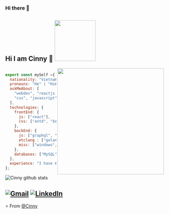 ### Hi there 👋

### <h2> Hi I am Cinny 👋 <img src="" width="130"></h2>

<img align='right' src="https://i.pinimg.com/564x/8c/72/44/8c7244fbc7569df63a2efae3a5de6aca.jpg" width="338">

```js

export const mySelf ={
  nationality: "Vietnamese",
  pronouns: "He" | "Him",
  askMeAbout: [
    "webdev", "reactjs dev", "front-end dev", "html",
    "css", "javascript", "typescript", "graphql", "mysql", "mongodb", "nestjs", "expressjs", "golang"
  ],
  technologies: {
    frontEnd: {
      js: ["react"],
      css: ["antd", "bootstrap", ...]
    },
    backEnd: {
      js: ["graphql", "express", "nest"],
      etclang : ["golang"],
      misc: ["windows", "ubuntu", "docker"]
    },
    databases: ["MySQL", "MongoDb"]
  },
  experience: "I have more than 3 years and work in software development." 
};

```

![Cinny github stats](https://github-readme-stats.vercel.app/api?username=cin12211&count_private=true&show_icons=true&theme=dracula&hide=contribs,prs)

<a href="mailto:chinhkhacnguyen29@gmail.com"><img src="https://img.shields.io/badge/-Gmail-c14438?style=flat-square&logo=Gmail&logoColor=white&link=mailto:chinhkhacnguyen29@gmail.com" alt="Gmail"></a>
<a href="https://www.linkedin.com/in"><img src="https://img.shields.io/badge/LinkedIn-%230077B5.svg?&style=flat-square&logo=linkedin&logoColor=white" alt="LinkedIn"></a>
---

⭐️ From [@Cinny](https://github.com/cin12111)

